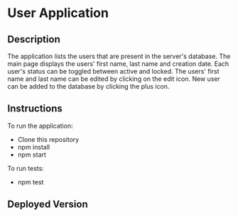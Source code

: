 # User Application

## Description

The application lists the users that are present in the server's database. The main page displays the users' first name, last name and creation date. Each user's status can be toggled between active and locked. The users' first name and last name can be edited by clicking on the edit icon. New user can be added to the database by clicking the plus icon.

## Instructions

To run the application:

- Clone this repository
- npm install
- npm start

To run tests:

- npm test

## Deployed Version
